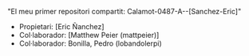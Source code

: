 "El meu primer repositori compartit: Calamot-0487-A--[Sanchez-Eric]"
- Propietari: [Eric Ñanchez]
- Col·laborador: [Matthew Peier (mattpeier)]
- Col·laborador: Bonilla, Pedro (lobandolerpi)
